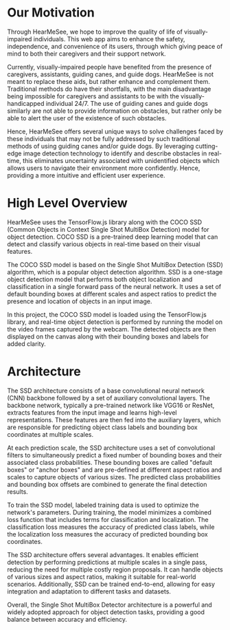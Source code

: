# Our Motivation
Through HearMeSee, we hope to improve the quality of life of visually-impaired individuals. This web app aims to enhance the safety, independence, and convenience of its users, through which giving peace of mind to both their caregivers and their support network. 

Currently, visually-impaired people have benefited from the presence of caregivers, assistants, guiding canes, and guide dogs. HearMeSee is not meant to replace these aids, but rather enhance and complement them. Traditional methods do have their shortfalls, with the main disadvantage being impossible for caregivers and assistants to be with the visually-handicapped individual 24/7. The use of guiding canes and guide dogs similarly are not able to provide information on obstacles, but rather only be able to alert the user of the existence of such obstacles. 

Hence, HearMeSee offers several unique ways to solve challenges faced by these individuals that may not be fully addressed by such traditional methods of using guiding canes and/or guide dogs. By leveraging cutting-edge image detection technology to identify and describe obstacles in real-time, this eliminates uncertainty associated with unidentified objects which allows users to navigate their environment more confidently. Hence, providing a more intuitive and efficient user experience.

# High Level Overview
HearMeSee uses the TensorFlow.js library along with the COCO SSD (Common Objects in Context Single Shot MultiBox Detection) model for object detection. COCO SSD is a pre-trained deep learning model that can detect and classify various objects in real-time based on their visual features.

The COCO SSD model is based on the Single Shot MultiBox Detection (SSD) algorithm, which is a popular object detection algorithm. SSD is a one-stage object detection model that performs both object localization and classification in a single forward pass of the neural network. It uses a set of default bounding boxes at different scales and aspect ratios to predict the presence and location of objects in an input image.

In this project, the COCO SSD model is loaded using the TensorFlow.js library, and real-time object detection is performed by running the model on the video frames captured by the webcam. The detected objects are then displayed on the canvas along with their bounding boxes and labels for added clarity.

# Architecture
The SSD architecture consists of a base convolutional neural network (CNN) backbone followed by a set of auxiliary convolutional layers. The backbone network, typically a pre-trained network like VGG16 or ResNet, extracts features from the input image and learns high-level representations. These features are then fed into the auxiliary layers, which are responsible for predicting object class labels and bounding box coordinates at multiple scales.

At each prediction scale, the SSD architecture uses a set of convolutional filters to simultaneously predict a fixed number of bounding boxes and their associated class probabilities. These bounding boxes are called "default boxes" or "anchor boxes" and are pre-defined at different aspect ratios and scales to capture objects of various sizes. The predicted class probabilities and bounding box offsets are combined to generate the final detection results.

To train the SSD model, labeled training data is used to optimize the network's parameters. During training, the model minimizes a combined loss function that includes terms for classification and localization. The classification loss measures the accuracy of predicted class labels, while the localization loss measures the accuracy of predicted bounding box coordinates.

The SSD architecture offers several advantages. It enables efficient detection by performing predictions at multiple scales in a single pass, reducing the need for multiple costly region proposals. It can handle objects of various sizes and aspect ratios, making it suitable for real-world scenarios. Additionally, SSD can be trained end-to-end, allowing for easy integration and adaptation to different tasks and datasets.

Overall, the Single Shot MultiBox Detector architecture is a powerful and widely adopted approach for object detection tasks, providing a good balance between accuracy and efficiency.
